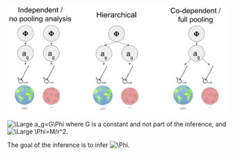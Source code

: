 ![No pooling versus hierarchical versus full pooling informational flowchart](https://github.com/beckynevin/hierarchical-pendulum-draw/blob/main/images/hierarchical_pendulum_phi.png)

![\Large a_g=G\Phi](https://latex.codecogs.com/svg.latex?\Large&space;a_g=G\Phi) where G is a constant and not part of the inference, and ![\Large \Phi=M/r^2](https://latex.codecogs.com/svg.latex?\Large&space;\Phi=M/r^2).

The goal of the inference is to infer ![\Phi](https://latex.codecogs.com/svg.latex?;\Phi).